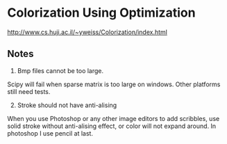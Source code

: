 # Colorization Using Optimization

http://www.cs.huji.ac.il/~yweiss/Colorization/index.html

## Notes

1. Bmp files cannot be too large.

Scipy will fail when sparse matrix is too large on windows.
Other platforms still need tests.

2. Stroke should not have anti-alising

When you use Photoshop or any other image editors to add scribbles,
use solid stroke without anti-alising effect, or color will not expand around.
In photoshop I use pencil at last.